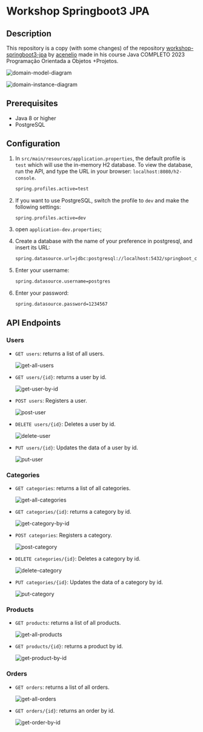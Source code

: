 # Workshop Springboot3 JPA

## Description

This repository is a copy (with some changes) of the repository [workshop-springboot3-jpa](https://github.com/acenelio/workshop-springboot3-jpa) by [acenelio](https://github.com/acenelio) made in his course Java COMPLETO 2023 Programação Orientada a Objetos +Projetos.

![domain-model-diagram](src/main/resources/static/docs/domain-model-diagram.png)

![domain-instance-diagram](src/main/resources/static/docs/domain-instance-diagram.png)

## Prerequisites

- Java 8 or higher
- PostgreSQL

## Configuration

1. In `src/main/resources/application.properties`, the default profile is `test` which will use the in-memory H2 database. To view the database, run the API, and type the URL in your browser: `localhost:8080/h2-console`.

    ```bash
    spring.profiles.active=test
    ```
   
2. If you want to use PostgreSQL, switch the profile to `dev` and make the following settings:

    ```bash
    spring.profiles.active=dev
    ```

3. open `application-dev.properties`; 

4. Create a database with the name of your preference in postgresql, and insert its URL:

    ```bash
    spring.datasource.url=jdbc:postgresql://localhost:5432/springboot_course
    ```

5. Enter your username:

    ```bash
    spring.datasource.username=postgres
    ```

6. Enter your password:

    ```bash
    spring.datasource.password=1234567
    ```

## API Endpoints

### Users

- `GET users`: returns a list of all users.

  ![get-all-users](src/main/resources/static/docs/get-all-users.png)

- `GET users/{id}`: returns a user by id.

  ![get-user-by-id](src/main/resources/static/docs/get-user-by-id.png)

- `POST users`: Registers a user.

  ![post-user](src/main/resources/static/docs/post-user.png)

- `DELETE users/{id}`: Deletes a user by id.

  ![delete-user](src/main/resources/static/docs/delete-user.png)

- `PUT users/{id}`: Updates the data of a user by id.

  ![put-user](src/main/resources/static/docs/put-user.png)

### Categories

- `GET categories`: returns a list of all categories.

  ![get-all-categories](src/main/resources/static/docs/get-all-categories.png)

- `GET categories/{id}`: returns a category by id.

  ![get-category-by-id](src/main/resources/static/docs/get-category-by-id.png)

- `POST categories`: Registers a category.

  ![post-category](src/main/resources/static/docs/post-category.png)

- `DELETE categories/{id}`: Deletes a category by id.

  ![delete-category](src/main/resources/static/docs/delete-category.png)

- `PUT categories/{id}`: Updates the data of a category by id.

  ![put-category](src/main/resources/static/docs/put-category.png)

### Products

- `GET products`: returns a list of all products.

  ![get-all-products](src/main/resources/static/docs/get-all-products.png)

- `GET products/{id}`: returns a product by id.

  ![get-product-by-id](src/main/resources/static/docs/get-product-by-id.png)

### Orders

- `GET orders`: returns a list of all orders.

  ![get-all-orders](src/main/resources/static/docs/get-all-orders.png)

- `GET orders/{id}`: returns an order by id.

  ![get-order-by-id](src/main/resources/static/docs/get-order-by-id.png)

